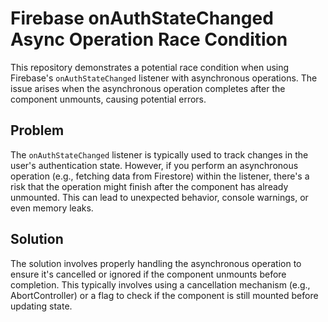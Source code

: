 # Firebase onAuthStateChanged Async Operation Race Condition

This repository demonstrates a potential race condition when using Firebase's `onAuthStateChanged` listener with asynchronous operations. The issue arises when the asynchronous operation completes after the component unmounts, causing potential errors.

## Problem

The `onAuthStateChanged` listener is typically used to track changes in the user's authentication state.  However, if you perform an asynchronous operation (e.g., fetching data from Firestore) within the listener, there's a risk that the operation might finish after the component has already unmounted. This can lead to unexpected behavior, console warnings, or even memory leaks.

## Solution

The solution involves properly handling the asynchronous operation to ensure it's cancelled or ignored if the component unmounts before completion. This typically involves using a cancellation mechanism (e.g., AbortController) or a flag to check if the component is still mounted before updating state.